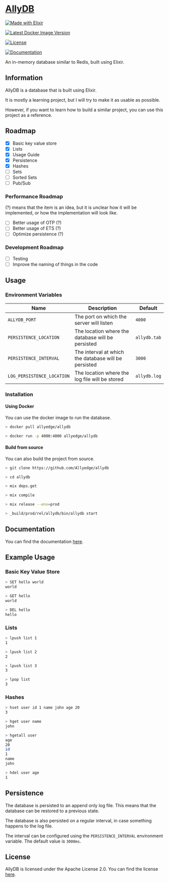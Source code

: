 # [AllyDB](https://allydb.vercel.app/)

[![Made with Elixir](https://forthebadge.com/images/badges/made-with-elixir.svg)](https://elixir-lang.org/)

[![Latest Docker Image Version](https://img.shields.io/docker/v/allyedge/allydb?color=lightblue&label=latest%20docker%20image%20version&sort=semver&style=for-the-badge)](https://hub.docker.com/r/allyedge/allydb)

[![License](https://img.shields.io/github/license/allyedge/allydb?style=for-the-badge)](https://github.com/Allyedge/allydb/blob/main/LICENSE)

[![Documentation](https://allydb.vercel.app/visit-documentation.svg)](https://allydb.vercel.app/)

An in-memory database similar to Redis, built using Elixir.

## Information

AllyDB is a database that is built using Elixir.

It is mostly a learning project, but I will try to make it as usable as possible.

However, if you want to learn how to build a similar project, you can use this project as a reference.

## Roadmap

- [x] Basic key value store
- [x] Lists
- [x] Usage Guide
- [x] Persistence
- [x] Hashes
- [ ] Sets
- [ ] Sorted Sets
- [ ] Pub/Sub

### Performance Roadmap

(?) means that the item is an idea, but it is unclear how it will be implemented, or how the implementation will look like.

- [ ] Better usage of OTP (?)
- [ ] Better usage of ETS (?)
- [ ] Optimize persistence (?)

### Development Roadmap

- [ ] Testing
- [ ] Improve the naming of things in the code

## Usage

### Environment Variables

| Name                       | Description                                          | Default      |
| -------------------------- | ---------------------------------------------------- | ------------ |
| `ALLYDB_PORT`              | The port on which the server will listen             | `4000`       |
| `PERSISTENCE_LOCATION`     | The location where the database will be persisted    | `allydb.tab` |
| `PERSISTENCE_INTERVAL`     | The interval at which the database will be persisted | `3000`       |
| `LOG_PERSISTENCE_LOCATION` | The location where the log file will be stored       | `allydb.log` |

### Installation

#### Using Docker

You can use the docker image to run the database.

```sh
> docker pull allyedge/allydb

> docker run -p 4000:4000 allyedge/allydb
```

#### Build from source

You can also build the project from source.

```sh
> git clone https://github.com/Allyedge/allydb

> cd allydb

> mix deps.get

> mix compile

> mix release --env=prod

> _build/prod/rel/allydb/bin/allydb start
```

## Documentation

You can find the documentation [here](https://allydb.vercel.app).

## Example Usage

### Basic Key Value Store

```sh
> SET hello world
world

> GET hello
world

> DEL hello
hello
```

### Lists

```sh
> lpush list 1
1

> lpush list 2
2

> lpush list 3
3

> lpop list
3
```

### Hashes

```sh
> hset user id 1 name john age 20
3

> hget user name
john

> hgetall user
age
20
id
1
name
john

> hdel user age
1
```

## Persistence

The database is persisted to an append only log file. This means that the database can be restored to a previous state.

The database is also persisted on a regular interval, in case something happens to the log file.

The interval can be configured using the `PERSISTENCE_INTERVAL` environment variable. The default value is `3000ms`.

## License

AllyDB is licensed under the Apache License 2.0. You can find the license [here](https://github.com/Allyedge/allydb/blob/main/LICENSE).
